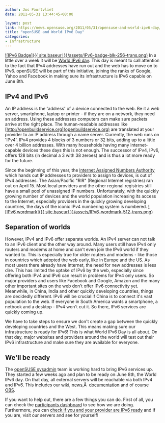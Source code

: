 ```yaml
---
author: Jos Poortvliet
date: 2011-05-31 13:44:45+00:00

layout: post
link: https://news.opensuse.org/2011/05/31/opensuse-and-world-ipv6-day/
title: "openSUSE and World IPv6 Day"
categories:
- Infrastructure
---
```

[![IPv6 Badge]({{ site.baseurl }}/assets/IPv6-badge-blk-256-trans.png)](https://news.opensuse.org/2011/05/31/opensuse-and-world-ipv6-day/ipv6-badge-blk-256-trans/)
In a little over a week it will be [World IPv6 day](http://isoc.org/wp/worldipv6day/). This day is meant to call attention to the fact that IPv4 addresses have run out and the web has to move on to IPv6. openSUSE will be part of this initiative, joining the ranks of Google, Yahoo and Facebook in making sure its infrastructure is IPv6 capable on June 8th.<!-- more -->


## IPv4 and IPv6


An IP address is the 'address' of a device connected to the web. Be it a web server, smartphone, laptop or printer - if they are on a network, they need an address. Using these addresses computers can make sure packets arrive at the right place. The human-readable addresses like [http://openbuildservice.org](openbuildservice.org) are translated at your provider to an IP address through a name server. Currently, the web runs on 'IPv4'. IPv4 provides 4 blocks of 3 numbers or 32 bits, adding up to a little over 4 billion addresses. With many households having many Internet-capable devices these days this is not enough. The successor of IPv4, IPv6, offers 128 bits (in decimal a 3 with 38 zeroes) and is thus a lot more ready for the future.

Since the beginning of this year, the [Internet Assigned Numbers Authority](http://www.iana.org/numbers/) which hands out IP addresses to providers to assign to devices, is out of IPv4 addresses. The Asian/Pacific "RIR" (Regional Internet registries) ran out on April 15. Most local providers and the other regional registries still have a small pool of unassigned IP numbers. Unfortunately, with the quickly growing number of devices and the world population increasing its access to the Internet, especially providers in the quickly growing developing countries, the days of the iconic IPv4 numbering system is numbered.
[![IPv6 wordmark]({{ site.baseurl }}/assets/IPv6-wordmark-512-trans.png)](https://news.opensuse.org/2011/05/31/opensuse-and-world-ipv6-day/ipv6-wordmark-512-trans/)


## Separation of worlds


However, IPv4 and IPv6 offer separate worlds. An IPv4 server can not talk to an IPv6 client and the other way around. Many users still have IPv4 only routers and modems at home and can't even join the IPv6 world if they wanted to. This is especially true for older routers and modems - like those in countries which adopted the web early, like in Europe and the US. As most users there already have Internet, the need for new addresses is less dire. This has limited the uptake of IPv6 by the web, especially since offering both IPv4 and IPv6 can result in problems for IPv4 only users. So major providers and users like Facebook and Google, Amazon and the many other important sites on the web don't offer IPv6 connectivity yet. Meanwhile, in China, India and other quickly developing countries, things are decidedly different. IPv6 will be crucial if China is to connect it's vast population to the web. If everyone in South America wants a smartphone, a netbook and a desktop - IPv4 won't cut it. So there, IPv6 services are quickly coming up.

We have to take steps to ensure we don't create a gap between the quickly developing countries and the West. This means making sure our infrastructure is ready for IPv6! This is what World IPv6 Day is all about. On that day, major websites and providers around the world will test out their IPv6 infrastructure and make sure they are available for everyone.


## We'll be ready


The [openSUSE sysadmin](http://en.opensuse.org/openSUSE:Services_team) team is working hard to bring IPv6 services up. They started a few weeks ago and plan to be ready on June 8th, the World IPv6 day. On that day, all external servers will be reachable via both IPv4 and IPv6. This includes our [wiki](http://en.opensuse.org/Main_Page), [news](https://news.opensuse.org),Â  [documentation](http://doc.opensuse.org) and of course [OBS](http://openbuildservice.org).

If you want to help out, there are a few things you can do. First of all, you can check the [participants dashboard](http://isoc.org/wp/worldipv6day/participants-dashboard/) to see how we are doing. Furthermore, you can [check if you and your provider are IPv6 ready](http://test-ipv6.com/) and if you are, visit our servers and see for yourself!		
